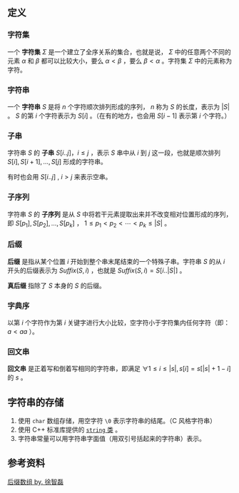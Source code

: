## 定义

### 字符集

一个 **字符集**  $\Sigma$ 是一个建立了全序关系的集合，也就是说， $\Sigma$ 中的任意两个不同的元素 $\alpha$ 和 $\beta$ 都可以比较大小，要么 $\alpha<\beta$ ，要么 $\beta<\alpha$ 。字符集 $\Sigma$ 中的元素称为字符。

### 字符串

一个 **字符串**  $S$ 是将 $n$ 个字符顺次排列形成的序列， $n$ 称为 $S$ 的长度，表示为 $|S|$ 。 $S$ 的第 $i$ 个字符表示为 $S[i]$ 。（在有的地方，也会用 $S[i-1]$ 表示第 $i$ 个字符。）

### 子串

字符串 $S$ 的 **子串**  $S[i..j]，i≤j$ ，表示 $S$ 串中从 $i$ 到 $j$ 这一段，也就是顺次排列 $S[i],S[i+1],\ldots,S[j]$ 形成的字符串。

有时也会用 $S[i..j]$ , $i>j$ 来表示空串。

### 子序列

字符串 $S$ 的 **子序列** 是从 $S$ 中将若干元素提取出来并不改变相对位置形成的序列，即 $S[p_1],S[p_2],\ldots,S[p_k]$ ， $1\le p_1< p_2< \cdots< p_k\le|S|$ 。

### 后缀

 **后缀** 是指从某个位置 $i$ 开始到整个串末尾结束的一个特殊子串。字符串 $S$ 的从 $i$ 开头的后缀表示为 $Suffix(S,i)$ ，也就是 $Suffix(S,i)=S[i..|S|]$ 。

 **真后缀** 指除了 $S$ 本身的 $S$ 的后缀。

### 字典序

以第 $i$ 个字符作为第 $i$ 关键字进行大小比较，空字符小于字符集内任何字符（即： $a< aa$ ）。

### 回文串

 **回文串** 是正着写和倒着写相同的字符串，即满足 $\forall 1\le i\le|s|, s[i]=s[|s|+1-i]$ 的 $s$ 。

## 字符串的存储

1.  使用 `char` 数组存储，用空字符 `\0` 表示字符串的结尾。（C 风格字符串）
2.  使用 C++ 标准库提供的 [ `string` 类](../lang/csl/string.md) 。
3.  字符串常量可以用字符串字面值（用双引号括起来的字符串）表示。

## 参考资料

 [后缀数组 by. 徐智磊](https://wenku.baidu.com/view/0dc03d2b1611cc7931b765ce0508763230127479.html) 
